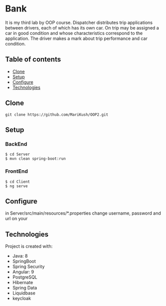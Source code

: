 # Bank 
It is my third lab by OOP course. 
Dispatcher distributes trip applications between drivers, each of which has its own car. On trip may be assigned 
a car in good condition and whose characteristics correspond to the application. The driver makes a mark about
trip performance and car condition.

## Table of contents
* [Clone](#Clone)
* [Setup](#Setup)
* [Configure](#Configure)
* [Technologies](#technologies)

## Clone
```
git clone https://github.com/MariKush/OOP2.git
```

## Setup 
### BackEnd
```
$ cd Server
$ mvn clean spring-boot:run
```
### FrontEnd
```
$ cd Client
$ ng serve
```

## Configure
in Server/src/main/resources/*.properties change username, password and url on your

## Technologies
Project is created with:
* Java: 8
* SpringBoot
* Spring Security
* Angular: 9
* PostgreSQL
* Hibernate
* Spring Data
* Liquidbase
* keycloak
